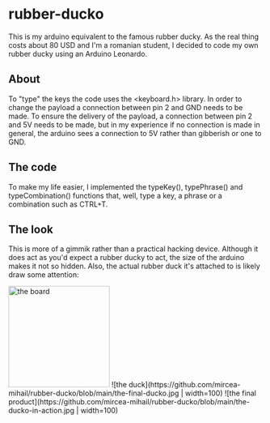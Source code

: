 # rubber-ducko

This is my arduino equivalent to the famous rubber ducky. As the real thing costs about 80 USD and I'm a romanian student, I decided to code my own rubber ducky using an Arduino Leonardo.

## About

To "type" the keys the code uses the <keyboard.h> library. In order to change the payload a connection between pin 2 and GND needs to be made. To ensure the delivery of the payload, a connection between pin 2 and 5V needs to be made, but in my experience if no connection is made in general, the arduino sees a connection to 5V rather than gibberish or one to GND.

## The code

To make my life easier, I implemented the typeKey(), typePhrase() and typeCombination() functions that, well, type a key, a phrase or a combination such as CTRL+T.

## The look

This is more of a gimmik rather than a practical hacking device. Although it does act as you'd expect a rubber ducky to act, the size of the arduino makes it not so hidden. Also, the actual rubber duck it's attached to is likely draw some attention:

<img src="https://github.com/mircea-mihail/rubber-ducko/blob/main/the-arduino.jpg" alt="the board" width="200"/>
![the duck](https://github.com/mircea-mihail/rubber-ducko/blob/main/the-final-ducko.jpg | width=100) ![the final product](https://github.com/mircea-mihail/rubber-ducko/blob/main/the-ducko-in-action.jpg | width=100)

